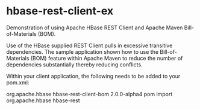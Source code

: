 # hbase-rest-client-ex
Demonstration of using Apache HBase REST Client and Apache Maven Bill-of-Materials (BOM).

Use of the HBase supplied REST Client pulls in excessive transitive dependencies.  The sample 
application shown how to use the Bill-of-Materials (BOM) feature within Apache Maven to 
reduce the number of dependencies substantially thereby reducing conflicts.

Within your client application, the following needs to be added to your pom.xml:

<dependencyManagement>
	<dependencies>
		<dependency>
			<groupId>org.apache.hbase</groupId>
			<artifactId>hbase-rest-client-bom</artifactId>
			<version>2.0.0-alpha4</version>
			<type>pom</type>
			<scope>import</scope>
		</dependency>
	</dependencies>
</dependencyManagement>

<dependencies>
	<!-- Apache HBase REST Client -->
	<dependency>
		<groupId>org.apache.hbase</groupId>
		<artifactId>hbase-rest</artifactId>
	</dependency>
</dependencies>


